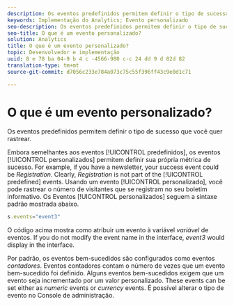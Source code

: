 ```yaml
---
description: Os eventos predefinidos permitem definir o tipo de sucesso que você quer rastrear.
keywords: Implementação do Analytics; Evento personalizado
seo-description: Os eventos predefinidos permitem definir o tipo de sucesso que você quer rastrear.
seo-title: O que é um evento personalizado?
solution: Analytics
title: O que é um evento personalizado?
topic: Desenvolvedor e implementação
uuid: 8 e 78 ba 04-9 b 4 c -4566-980 c-c 24 dd 9 d 82d 82
translation-type: tm+mt
source-git-commit: d7056c233e784a073c75c55f396ff43c9e0d1c71

---
```



# O que é um evento personalizado?

Os eventos predefinidos permitem definir o tipo de sucesso que você quer rastrear.

Embora semelhantes aos eventos [!UICONTROL predefinidos], os eventos [!UICONTROL personalizados] permitem definir sua própria métrica de sucesso. For example, if you have a newsletter, your success event could be _Registration_. Clearly, _Registration_ is not part of the [!UICONTROL predefined] events. Usando um evento [!UICONTROL personalizado], você pode rastrear o número de visitantes que se registram no seu boletim informativo. Os Eventos [!UICONTROL personalizados] seguem a sintaxe padrão mostrada abaixo.

```js
s.events="event3"
```

O código acima mostra como atribuir um evento à variável _variável_ de eventos. If you do not modify the event name in the interface, _event3_ would display in the interface.

Por padrão, os eventos bem-sucedidos são configurados como eventos _contadores_. Eventos contadores contam o número de vezes que um evento bem-sucedido foi definido. Alguns eventos bem-sucedidos exigem que um evento seja incrementado por um valor personalizado. These events can be set either as _numeric_ events or _currency_ events. É possível alterar o tipo de evento no Console de administração.
